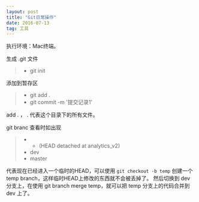 ```yaml
---
layout: post
title: "Git日常操作"
date: 2016-07-13   
tag: 工具 
---
```


执行环境：Mac终端。

生成 .git 文件

>* git init

添加到暂存区

>* git add .
>* git commit -m '提交记录1'

add . ， . 代表这个目录下的所有文件。


git branc 查看时如出现

>*  * (HEAD detached at analytics_v2)   
>*  dev
>*  master

代表现在已经进入一个临时的HEAD，可以使用 `git checkout -b temp` 创建一个 temp branch，这样临时HEAD上修改的东西就不会被丢掉了。
然后切换到 dev 分支上，在使用 git branch merge temp，就可以把 temp 分支上的代码合并到 dev 上了。

